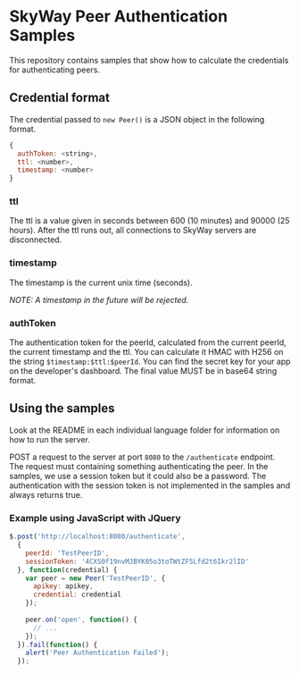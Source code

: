 # SkyWay Peer Authentication Samples

This repository contains samples that show how to calculate the credentials for authenticating peers.

## Credential format

The credential passed to `new Peer()` is a JSON object in the following format.

```javascript
{
  authToken: <string>,
  ttl: <number>,
  timestamp: <number>
}
```

### ttl

The ttl is a value given in seconds between 600 (10 minutes) and 90000 (25 hours). After the ttl runs out, all connections to SkyWay servers are disconnected.

### timestamp

The timestamp is the current unix time (seconds).

*NOTE: A timestamp in the future will be rejected.*

### authToken

The authentication token for the peerId, calculated from the current peerId, the current timestamp and the ttl.
You can calculate it HMAC with H256 on the string `$timestamp:$ttl:$peerId`. You can find the secret key for your app on the developer's dashboard.
The final value MUST be in base64 string format.

## Using the samples

Look at the README in each individual language folder for information on how to run the server.

POST a request to the server at port `8080` to the `/authenticate` endpoint. The request must containing something authenticating the peer.
In the samples, we use a session token but it could also be a password.
The authentication with the session token is not implemented in the samples and always returns true.

### Example using JavaScript with JQuery

```javascript
$.post('http://localhost:8080/authenticate',
  {
    peerId: 'TestPeerID',
    sessionToken: '4CXS0f19nvMJBYK05o3toTWtZF5Lfd2t6Ikr2lID'
  }, function(credential) {
    var peer = new Peer('TestPeerID', {
      apikey: apikey,
      credential: credential
    });
    
    peer.on('open', function() {
      // ...
    });
  }).fail(function() {
    alert('Peer Authentication Failed');
  });
```




